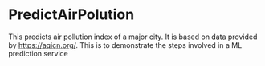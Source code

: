 # PredictAirPolution
This predicts air pollution index of a major city. It is based on data provided by https://aqicn.org/. This is to demonstrate the steps involved in a ML prediction service


